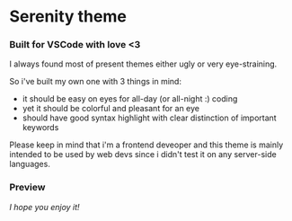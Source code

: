 # Serenity theme

### Built for VSCode with love <3

I always found most of present themes either ugly or very eye-straining.

So i've built my own one with 3 things in mind:

- it should be easy on eyes for all-day (or all-night :) coding
- yet it should be colorful and pleasant for an eye
- should have good syntax highlight with clear distinction of important keywords

Please keep in mind that i'm a frontend deveoper and this theme is mainly intended to be used by web devs since i didn't test it on any server-side languages.

### Preview

_I hope you enjoy it!_
